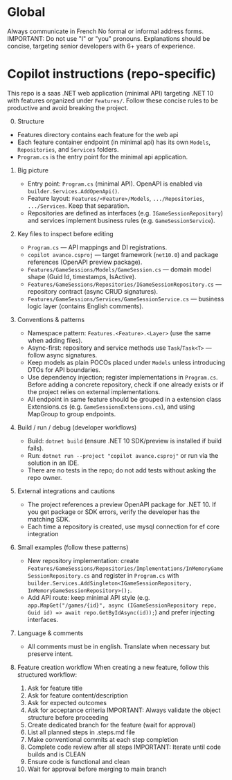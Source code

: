 <!--
Short, actionable instructions for AI coding agents working in this repository.
Keep this file to ~20-50 lines. Update if project layout or build requirements change.
-->
# Global
Always communicate in French
No formal or informal address forms.
IMPORTANT: Do not use "I" or "you" pronouns. 
Explanations should be concise, targeting senior developers with 6+ years of experience.

# Copilot instructions (repo-specific)
This repo is a saas .NET web application (minimal API) targeting .NET 10 with features organized under `Features/`.
Follow these concise rules to be productive and avoid breaking the project.

0. Structure
- Features directory contains each feature for the web api
- Each feature container endpoint (in minimal api) has its own `Models`, `Repositories`, and `Services` folders.
- `Program.cs` is the entry point for the minimal api application.

1. Big picture
   - Entry point: `Program.cs` (minimal API). OpenAPI is enabled via `builder.Services.AddOpenApi()`.
   - Feature layout: `Features/<Feature>/Models`, `.../Repositories`, `.../Services`. Keep that separation.
   - Repositories are defined as interfaces (e.g. `IGameSessionRepository`) and services implement business rules (e.g. `GameSessionService`).

2. Key files to inspect before editing
   - `Program.cs` — API mappings and DI registrations.
   - `copilot avance.csproj` — target framework (`net10.0`) and package references (OpenAPI preview package).
   - `Features/GameSessions/Models/GameSession.cs` — domain model shape (Guid Id, timestamps, IsActive).
   - `Features/GameSessions/Repositories/IGameSessionRepository.cs` — repository contract (async CRUD signatures).
   - `Features/GameSessions/Services/GameSessionService.cs` — business logic layer (contains English comments).
  

3. Conventions & patterns
   - Namespace pattern: `Features.<Feature>.<Layer>` (use the same when adding files).
   - Async-first: repository and service methods use `Task`/`Task<T>` — follow async signatures.
   - Keep models as plain POCOs placed under `Models` unless introducing DTOs for API boundaries.
   - Use dependency injection; register implementations in `Program.cs`. Before adding a concrete repository, check if one already exists or if the project relies on external implementations.
   - All endpoint in same feature should be grouped in a extension class <Feature>Extensions.cs (e.g. `GameSessionsExtensions.cs`), and using MapGroup to group endpoints.

4. Build / run / debug (developer workflows)
   - Build: `dotnet build` (ensure .NET 10 SDK/preview is installed if build fails).
   - Run: `dotnet run --project "copilot avance.csproj"` or run via the solution in an IDE.
   - There are no tests in the repo; do not add tests without asking the repo owner.

5. External integrations and cautions
   - The project references a preview OpenAPI package for .NET 10. If you get package or SDK errors, verify the developer has the matching SDK.
   - Each time a repository is created, use mysql connection for ef core integration

6. Small examples (follow these patterns)
   - New repository implementation: create `Features/GameSessions/Repositories/Implementations/InMemoryGameSessionRepository.cs` and register in `Program.cs` with `builder.Services.AddSingleton<IGameSessionRepository, InMemoryGameSessionRepository>();`.
   - Add API route: keep minimal API style (e.g. `app.MapGet("/games/{id}", async (IGameSessionRepository repo, Guid id) => await repo.GetByIdAsync(id));`) and prefer injecting interfaces.

7. Language & comments
   - All comments must be in english.  Translate when necessary but preserve intent.

8. Feature creation workflow
   When creating a new feature, follow this structured workflow:
   1. Ask for feature title
   2. Ask for feature content/description
   3. Ask for expected outcomes
   4. Ask for acceptance criteria
   IMPORTANT: Always validate the object structure before proceeding
   5. Create dedicated branch for the feature (wait for approval)
   6. List all planned steps in <Feature>.steps.md file
   7. Make conventional commits at each step completion
   8. Complete code review after all steps
   IMPORTANT: Iterate until code builds and is CLEAN
   9. Ensure code is functional and clean
   10. Wait for approval before merging to main branch

